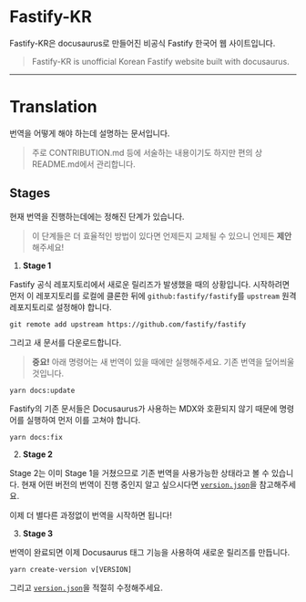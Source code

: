 # Fastify-KR

Fastify-KR은 docusaurus로 만들어진 비공식 Fastify 한국어 웹 사이트입니다.

> Fastify-KR is unofficial Korean Fastify website built with docusaurus.

----

# Translation

번역을 어떻게 해야 하는데 설명하는 문서입니다.

> 주로 CONTRIBUTION.md 등에 서술하는 내용이기도 하지만 편의 상 README.md에서 관리합니다.

## Stages

현재 번역을 진행하는데에는 정해진 단계가 있습니다.

> 이 단계들은 더 효율적인 방법이 있다면 언제든지 교체될 수 있으니 언제든 **제안**해주세요!

1. **Stage 1**

Fastify 공식 레포지토리에서 새로운 릴리즈가 발생했을 때의 상황입니다.
시작하려면 먼저 이 레포지토리를 로컬에 클론한 뒤에 `github:fastify/fastify`를 `upstream` 원격 레포지토리로 설정해야 합니다.

```
git remote add upstream https://github.com/fastify/fastify
```

그리고 새 문서를 다운로드합니다.

> **중요!**
> 아래 명령어는 새 번역이 있을 때에만 실행해주세요. 기존 번역을 덮어씌울 것입니다.

```
yarn docs:update
```

Fastify의 기존 문서들은 Docusaurus가 사용하는 MDX와 호환되지 않기 때문에 명령어를 실행하여 먼저 이를 고쳐야 합니다.

```
yarn docs:fix
```

2. **Stage 2**

Stage 2는 이미 Stage 1을 거쳤으므로 기존 번역을 사용가능한 상태라고 볼 수 있습니다.
현재 어떤 버전의 번역이 진행 중인지 알고 싶으시다면 [`version.json`](/version.json)을 참고해주세요.

이제 더 별다른 과정없이 번역을 시작하면 됩니다!

3. **Stage 3**

번역이 완료되면 이제 Docusaurus 태그 기능을 사용하여 새로운 릴리즈를 만듭니다.

```
yarn create-version v[VERSION]
```

그리고 [`version.json`](/version.json)을 적절히 수정해주세요.
